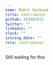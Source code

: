 ```yaml
---
name: Rahul Gaikwad
title: Contributor
github: 201903011
twitter: ""
linkedin: ""
slack: ""
joining_date: ""
role: contributor
---
```


Still waiting for this

